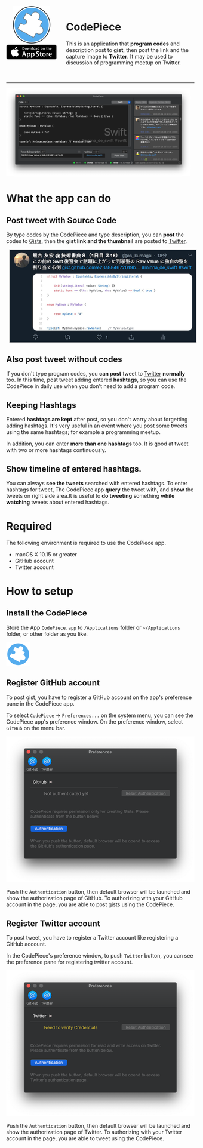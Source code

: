 <div style="float: left; text-align: center;">
<a href="https://itunes.apple.com/jp/app/codepiece/id1021284423?mt=12"><img src="ss/CodePiece.128x128.png" width="100px"></a>
<br/>
<a href="https://itunes.apple.com/jp/app/codepiece/id1021284423?mt=12"><img src="ss/Download_on_the_App_Store_Badge.135x40.png" width="135px"/></a>
</div>

<div style="padding-left: 160px; padding-top: 0pt;">
<h1>CodePiece</h1>

<p>
This is an application that <strong>program codes</strong> and description post to <strong>gist</strong>, then post the link and the capture image to <strong>Twitter</strong>. It may be used to discussion of programming meetup on Twitter.
</p>

</div>

<br clear="all"/>

---

<img src="ss/main.png" style="max-width: 98%">

# What the app can do

## Post tweet with Source Code

By type codes by the CodePiece and type description, you can **post** the codes to [Gists](https://gist.github.com/), then the **gist link and the thumbnail** are posted to [Twitter](https://twitter.com/).

<img src="ss/tweet-with-code.png" style="max-width: 500px; border: 1px solid #AAA; margin-left: 8px">

## Also post tweet without codes

If you don't type program codes, you **can post** tweet to [Twitter](https://twitter.com/) **normally** too.
In this time, post tweet adding entered **hashtags**, so you can use the CodePiece in daily use when you don't need to add a program code.

## Keeping Hashtags

Entered **hashtags are kept** after post, so you don't warry about forgetting adding hashtags. It's very useful in an event where you post some tweets using the same hashtags; for example a programming meetup.

In addition, you can enter **more than one hashtags** too. It is good at tweet with two or more hashtags continuously.

## Show timeline of entered hashtags.

You can always **see the tweets** searched with entered hashtags.
To enter hashtags for tweet, The CodePiece app **query** the tweet with, and **show** the tweets on right side area.It is useful to **do tweeting** something **while watching** tweets about entered hashtags.


# Required

The following environment is required to use the CodePiece app.

* macOS X 10.15 or greater
* GitHub account
* Twitter account

# How to setup

## Install the CodePiece

Store the App `CodePiece.app` to `/Applications` folder or `~/Applications` folder, or other folder as you like.

![CodePiece](ss/Icon.CodePiece.png)

## Register GitHub account

To post gist, you have to register a GitHub account on the app's preference pane in the CodePiece app.

To select `CodePiece` → `Preferences...` on the system menu, 
you can see the CodePiece app's preference window.
On the preference window, select `GitHub` on the menu bar.

![環境設定](ss/preferences-github.png)

Push the `Authentication` button, then default browser will be launched and show the authorization page of GitHub. To authorizing with your GitHub account in the page, you are able to post gists using the CodePiece.

## Register Twitter account

To post tweet, you have to register a Twitter account like registering a GitHub account.

In the CodePiece's preference window, to push `Twitter` button, you can see the preference pane for registering twitter account.

![環境設定](ss/preferences-twitter.png)

Push the `Authentication` button, then default browser will be launched and show the authorization page of Twitter. To authorizing with your Twitter account in the page, you are able to tweet using the CodePiece.

